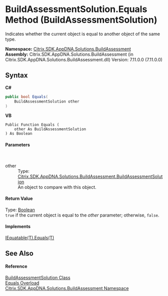 # BuildAssessmentSolution.Equals Method (BuildAssessmentSolution)
 

Indicates whether the current object is equal to another object of the same type.

**Namespace:**&nbsp;[Citrix.SDK.AppDNA.Solutions.BuildAssessment](853bdb50-ea5c-dc0d-0be0-7254b6c38034.md)<br />**Assembly:**&nbsp;Citrix.SDK.AppDNA.Solutions.BuildAssessment (in Citrix.SDK.AppDNA.Solutions.BuildAssessment.dll) Version: 7.11.0.0 (7.11.0.0)

## Syntax

**C#**
```csharp
public bool Equals(
	BuildAssessmentSolution other
)
```

**VB**
```vbnet
Public Function Equals ( 
	other As BuildAssessmentSolution
) As Boolean
```


#### Parameters
&nbsp;<dl><dt>other</dt><dd>Type: <a href="1c1d0ea7-aac4-5a0e-1e37-8d86f5021742">Citrix.SDK.AppDNA.Solutions.BuildAssessment.BuildAssessmentSolution</a><br />An object to compare with this object.</dd></dl>

#### Return Value
Type: <a href="http://msdn2.microsoft.com/en-us/library/a28wyd50" target="_blank">Boolean</a><br />`true` if the current object is equal to the *other* parameter; otherwise, `false`.

#### Implements
<a href="http://msdn2.microsoft.com/en-us/library/ms131190" target="_blank">IEquatable(T).Equals(T)</a><br />

## See Also


#### Reference
<a href="1c1d0ea7-aac4-5a0e-1e37-8d86f5021742">BuildAssessmentSolution Class</a><br /><a href="145633b0-c9d0-f456-dca4-cbf3749b128f">Equals Overload</a><br /><a href="853bdb50-ea5c-dc0d-0be0-7254b6c38034">Citrix.SDK.AppDNA.Solutions.BuildAssessment Namespace</a><br />